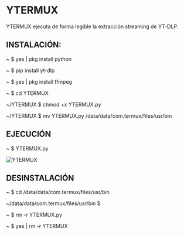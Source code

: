 # YTERMUX
YTERMUX ejecuta de forma legible la extracción streaming de YT-DLP.

<h2>INSTALACIÓN:</h2>
<p>~ $ yes | pkg install python</p>
<p>~ $ pip install yt-dlp</p>
<p>~ $ yes | pkg install ffmpeg</p>
<p>~ $ cd YTERMUX</p>
<p>~/YTERMUX $ chmod +x YTERMUX.py
<p>~/YTERMUX $ mv YTERMUX.py /data/data/com.termux/files/usr/bin</p>

<h2>EJECUCIÓN</h2>
<p>~ $ YTERMUX.py</p>
<img src="" alt="YTERMUX">



<h2>DESINSTALACIÓN</h2>
<p>~ $ cd /data/data/com.termux/files/usr/bin</p>
<p>~/data/data/com.termux/files/usr/bin $</p>
<p>~ $ rm -r YTERMUX.py</p>
<p>~ $ yes | rm -r YTERMUX
